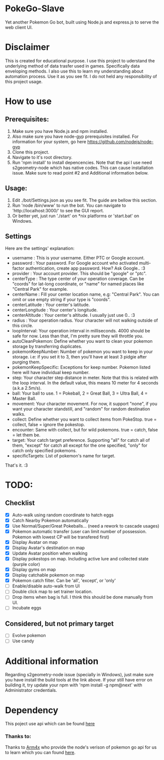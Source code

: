 # PokeGo-Slave
Yet another Pokemon Go bot, built using Node.js and express.js to serve the web client UI.

# Disclaimer
This is created for educational purpose. I use this project to uderstand the underlying method of data trasfer used in games. Specifically data enveloping methods.
I also use this to learn my understanding about automation process.
Use it as you see fit. I do not held any responsibility of this project usage.

# How to use
## Prerequisites:
1. Make sure you have Node.js and npm installed.
2. Also make sure you have node-gyp prerequisites installed. For information for your system, go here https://github.com/nodejs/node-gyp
3. Clone this project.
4. Navigate to it's root directory.
5. Run 'npm install' to install depencencies. Note that the api I use need s2geometry-node which has native codes. This can cause installation issue. Make sure to read point #2 and Additional information below.

## Usage:
1. Edit ./bot/Settings.json as you see fit. The guide are bellow this section. 
2. Run 'node /bin/www' to run the bot. You can navigate to 'http://localhost:3000/' to see the GUI report.
3. Or better yet, just run './start' on *nix platforms or 'start.bat' on Windows.

## Settings
Here are the settings' explanation:
- username : This is your username. Either PTC or Google account.
- password : Your password. For Google account who activated multi-factor authentication, create app password. How? Ask Google.. :3
- provider : Your account provider. This should be "google" or "ptc".
- centerType : The type center of your operation coverage. Can be "coords" for lat-long coordinate, or "name" for named places like "Central Park" for example.
- centerName : Fill your center location name, e.g: "Central Park". You can omit or use empty string if your type is "coords".
- centerLatitude : Your center's latitude.
- centerLongitude : Your center's longitude.
- centerAltitude : Your center's altitude. I usually just use 0.. :3
- radius : Your operation radius. Your character will not walking outside of this circle.
- loopInterval: Your operation interval in milliseconds. 4000 should be safe for now. Less than that, I'm pretty sure they will throttle you.
- autoCleanPokemon: Define whether you want to clean your pokemon storage by transferring duplicates.
- pokemonKeepNumber: Number of pokemon you want to keep in your storage. i.e: if you set it to 3, then you'll have at least 3 pidgie after purging them.
- pokemonKeepSpecific: Exceptions for keep number. Pokemon listed here will have individual keep number.
- step: Your character step distance in meter. Note that this is related with the loop interval. In the default value, this means 10 meter for 4 seconds (a.k.a 2.5m/s).
- ball: Your ball to use. 1 = Pokeball, 2 = Great Ball, 3 = Ultra Ball, 4 = Master Ball.
- movement: Your character movement. For now, it support "none", if you want your character standstill, and "random" for random destination walks.
- collect: Define whether you want to collect items from PokeStop. true = collect, false = ignore the pokestop.
- encounter: Same with collect, but for wild pokemons. true = catch, false = let them be.
- target: Your catch target preference. Supporting "all" for catch all of them, "except" for catch all except for the one specified, "only" for catch only specified pokemons.
- specificTargets: List of pokemon's name for target.

That's it. :3

# TODO:
## Checklist
- [X] Auto-walk using random coordinate to hatch eggs
- [X] Catch Nearby Pokemon automatically
- [X] Use Normal/Super/Great Pokeballs... (need a rework to cascade usages)
- [X] Pokemon automatic transfer (user can limit number of possession. Pokemon with lowest CP will be transfered first)
- [X] Display Avatar on map
- [X] Display Avatar's destination on map
- [X] Update Avatar position when walking
- [X] Display pokestops on map. Including active lure and collected state (purple color)
- [X] Display gyms on map
- [X] Display catchable pokemon on map
- [X] Pokemon catch filter. Can be 'all', 'except', or 'only'
- [ ] Enable/disable auto-walk from UI
- [ ] Double click map to set trainer location.
- [ ] Drop items when bag is full. I think this should be done manually from UI.
- [ ] Incubate eggs

## Considered, but not primary target
- [ ] Evolve pokemon
- [ ] Use candy

# Additional information
Regarding s2geometry-node issue (specially in Windows), just make sure you have install the build tools at the link above. 
If your still have error on building it, try update your npm with 'npm install -g npm@next' with Administrator credentials.

# Dependency
This poject use api which can be found [here](https://github.com/cyraxx/pogobuf)

### Thanks to:
Thanks to [Arm4x](https://github.com/Armax) who provide the node's verison of pokemon go api for us to learn which you can found [here](https://github.com/Armax/Pokemon-GO-node-api).
